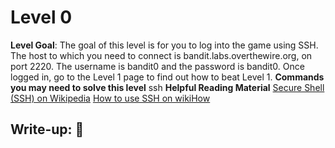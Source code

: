 # Level 0
**Level Goal**:
The goal of this level is for you to log into the game using SSH. The host to which you need to connect is bandit.labs.overthewire.org, on port 2220. The username is bandit0 and the password is bandit0. Once logged in, go to the Level 1 page to find out how to beat Level 1.
**Commands you may need to solve this level**
ssh
**Helpful Reading Material**
[Secure Shell (SSH) on Wikipedia](https://en.wikipedia.org/wiki/Secure_Shell)
[How to use SSH on wikiHow](https://www.wikihow.com/Use-SSH)
## Write-up: 📝
